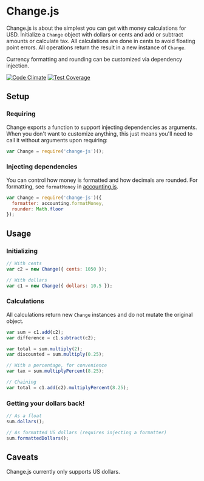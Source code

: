 # Change.js

Change.js is about the simplest you can get with money calculations for USD.
Initialize a `Change` object with dollars or cents and add or subtract amounts or
calculate tax. All calculations are done in cents to avoid floating point
errors. All operations return the result in a new instance of `Change`.

Currency formatting and rounding can be customized via dependency injection.

[![Code Climate](https://codeclimate.com/github/patbenatar/change.js/badges/gpa.svg)](https://codeclimate.com/github/patbenatar/change.js)
[![Test Coverage](https://codeclimate.com/github/patbenatar/change.js/badges/coverage.svg)](https://codeclimate.com/github/patbenatar/change.js)

## Setup

### Requiring

Change exports a function to support injecting dependencies as arguments. When
you don't want to customize anything, this just means you'll need to call it
without arguments upon requiring:

```js
var Change = require('change-js')();
```

### Injecting dependencies

You can control how money is formatted and how decimals are rounded. For
formatting, see `formatMoney` in [accounting.js](http://openexchangerates.github.io/accounting.js/).

```js
var Change = require('change-js')({
  formatter: accounting.formatMoney,
  rounder: Math.floor
});
```

## Usage

### Initializing

```js
// With cents
var c2 = new Change({ cents: 1050 });

// With dollars
var c1 = new Change({ dollars: 10.5 });
```

### Calculations

All calculations return new `Change` instances and do not mutate the original
object.

```js
var sum = c1.add(c2);
var difference = c1.subtract(c2);

var total = sum.multiply(2);
var discounted = sum.multiply(0.25);

// With a percentage, for convenience
var tax = sum.multiplyPercent(8.25);

// Chaining
var total = c1.add(c2).multiplyPercent(8.25);
```

### Getting your dollars back!

```js
// As a float
sum.dollars();

// As formatted US dollars (requires injecting a formatter)
sum.formattedDollars();
```

## Caveats

Change.js currently only supports US dollars.
